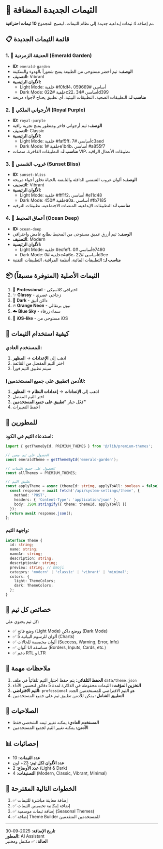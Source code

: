 # 🎨 الثيمات الجديدة المضافة

تم إضافة 4 ثيمات إبداعية جديدة إلى نظام الثيمات، ليصبح المجموع **10 ثيمات احترافية**.

## 📋 قائمة الثيمات الجديدة

### 1. 🌿 الحديقة الزمردية (Emerald Garden)
- **ID:** `emerald-garden`
- **الوصف:** ثيم أخضر مستوحى من الطبيعة يمنح شعوراً بالهدوء والسكينة
- **التصنيف:** Vibrant
- **الألوان الرئيسية:**
  - Light Mode: خلفية #f0fdf4، أساسي #059669
  - Dark Mode: خلفية #022c22، أساسي #34d399
- **مناسب لـ:** التطبيقات الصحية، التطبيقات البيئية، أي تطبيق يحتاج لأجواء مريحة

### 2. 👑 الأرجواني الملكي (Royal Purple)
- **ID:** `royal-purple`
- **الوصف:** ثيم أرجواني فاخر ومتطور يمنح تجربة راقية
- **التصنيف:** Classic
- **الألوان الرئيسية:**
  - Light Mode: خلفية #faf5ff، أساسي #7c3aed
  - Dark Mode: خلفية #1e1b4b، أساسي #a855f7
- **مناسب لـ:** التطبيقات الفاخرة، منصات VIP، تطبيقات الأعمال الراقية

### 3. 🌅 غروب الشمس (Sunset Bliss)
- **ID:** `sunset-bliss`
- **الوصف:** ألوان غروب الشمس الدافئة والنابضة بالحياة تخلق أجواء مريحة
- **التصنيف:** Vibrant
- **الألوان الرئيسية:**
  - Light Mode: خلفية #fff1f2، أساسي #e11d48
  - Dark Mode: خلفية #450a0a، أساسي #fb7185
- **مناسب لـ:** التطبيقات الإبداعية، المنصات الاجتماعية، تطبيقات الترفيه

### 4. 🌊 أعماق المحيط (Ocean Deep)
- **ID:** `ocean-deep`
- **الوصف:** ثيم أزرق عميق مستوحى من المحيط بطابع غامض واحترافي
- **التصنيف:** Modern
- **الألوان الرئيسية:**
  - Light Mode: خلفية #ecfeff، أساسي #0e7490
  - Dark Mode: خلفية #0c4a6e، أساسي #22d3ee
- **مناسب لـ:** التطبيقات المائية، أنظمة المراقبة، التطبيقات التقنية

## 📦 الثيمات الأصلية (المتوفرة مسبقاً)

1. 💼 **Professional** - احترافي كلاسيكي
2. ✨ **Glassy** - زجاجي عصري
3. 🌙 **Dark** - داكن أنيق
4. 🔥 **Orange Neon** - نيون برتقالي
5. ☁️ **Blue Sky** - سماء زرقاء
6. 📱 **iOS-like** - مستوحى من iOS

## 🚀 كيفية استخدام الثيمات

### للمستخدم العادي:
1. اذهب إلى **الإعدادات** → **المظهر**
2. اختر الثيم المفضل من القائمة
3. سيتم تطبيق الثيم فوراً

### للأدمن (تطبيق على جميع المستخدمين):
1. اذهب إلى **الإعدادات** → **إعدادات النظام** → **المظهر**
2. اختر الثيم المفضل
3. فعّل خيار **"تطبيق على جميع المستخدمين"**
4. احفظ التغييرات

## 🔧 للمطورين

### استدعاء الثيم في الكود:
```typescript
import { getThemeById, PREMIUM_THEMES } from '@/lib/premium-themes';

// الحصول على ثيم معين
const emeraldTheme = getThemeById('emerald-garden');

// الحصول على جميع الثيمات
const allThemes = PREMIUM_THEMES;

// تطبيق الثيم
const applyTheme = async (themeId: string, applyToAll: boolean = false) => {
  const response = await fetch('/api/system-settings/theme', {
    method: 'POST',
    headers: { 'Content-Type': 'application/json' },
    body: JSON.stringify({ theme: themeId, applyToAll })
  });
  return await response.json();
};
```

### واجهة الثيم:
```typescript
interface Theme {
  id: string;
  name: string;
  nameAr: string;
  description: string;
  descriptionAr: string;
  preview: string; // Emoji
  category: 'modern' | 'classic' | 'vibrant' | 'minimal';
  colors: {
    light: ThemeColors;
    dark: ThemeColors;
  };
}
```

## 🎨 خصائص كل ثيم

كل ثيم يحتوي على:
- ✅ وضع فاتح (Light Mode) ووضع داكن (Dark Mode)
- ✅ 5 ألوان للرسوم البيانية (Charts)
- ✅ ألوان مخصصة للحالات (Success, Warning, Error, Info)
- ✅ ألوان UI متناسقة (Borders, Inputs, Cards, etc.)
- ✅ دعم RTL و LTR

## 📝 ملاحظات مهمة

1. **الحفظ التلقائي:** يتم حفظ اختيار الثيم تلقائياً في ملف `data/theme.json`
2. **التخزين المؤقت:** الثيمات محفوظة في الذاكرة لمدة 5 دقائق لتحسين الأداء
3. **الثيم الافتراضي:** `professional` هو الثيم الافتراضي للمستخدمين الجدد
4. **التطبيق الشامل:** يمكن للأدمن تطبيق ثيم على جميع المستخدمين

## 🔐 الصلاحيات

- **المستخدم العادي:** يمكنه تغيير ثيمه الشخصي فقط
- **الأدمن:** يمكنه تغيير الثيم لجميع المستخدمين

## 📊 إحصائيات

- **عدد الثيمات:** 10
- **عدد الألوان لكل ثيم:** 23+ لون
- **عدد الأوضاع:** 2 (Light & Dark)
- **التصنيفات:** 4 (Modern, Classic, Vibrant, Minimal)

## 🎯 الخطوات التالية المقترحة

1. ✅ إضافة معاينة مباشرة للثيمات
2. ✅ إضافة إمكانية تخصيص الثيمات
3. ✅ إضافة ثيمات موسمية (Seasonal Themes)
4. ✅ إضافة Theme Builder للمستخدمين المتقدمين

---

**تاريخ الإضافة:** 2025-09-30  
**المطور:** AI Assistant  
**الحالة:** ✅ مكتمل ومختبر
